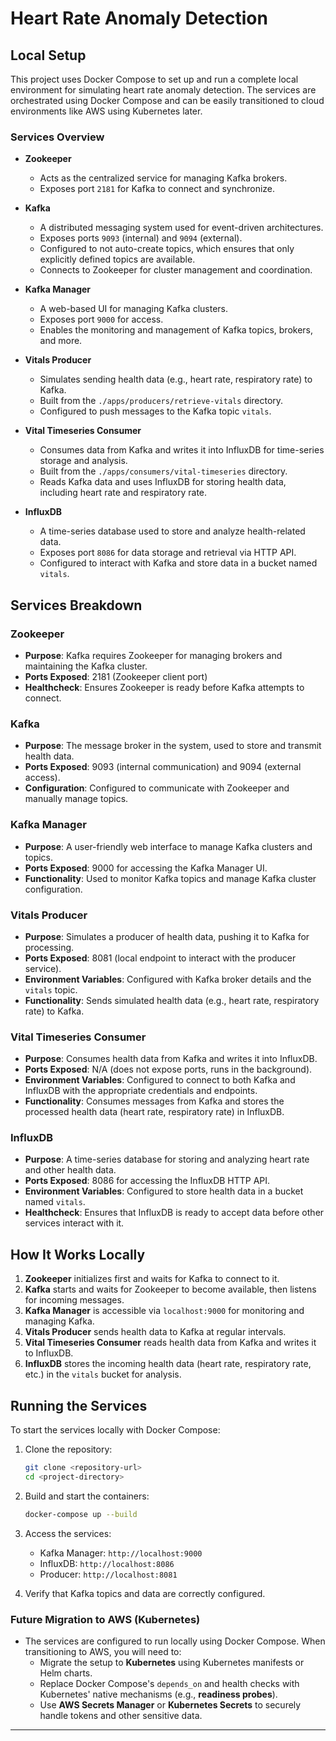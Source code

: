 # Heart Rate Anomaly Detection

## Local Setup

This project uses Docker Compose to set up and run a complete local environment for simulating heart rate anomaly detection. The services are orchestrated using Docker Compose and can be easily transitioned to cloud environments like AWS using Kubernetes later.

### **Services Overview**

- **Zookeeper**  
  - Acts as the centralized service for managing Kafka brokers.  
  - Exposes port `2181` for Kafka to connect and synchronize.

- **Kafka**  
  - A distributed messaging system used for event-driven architectures.  
  - Exposes ports `9093` (internal) and `9094` (external).  
  - Configured to not auto-create topics, which ensures that only explicitly defined topics are available.  
  - Connects to Zookeeper for cluster management and coordination.

- **Kafka Manager**  
  - A web-based UI for managing Kafka clusters.  
  - Exposes port `9000` for access.  
  - Enables the monitoring and management of Kafka topics, brokers, and more.

- **Vitals Producer**  
  - Simulates sending health data (e.g., heart rate, respiratory rate) to Kafka.  
  - Built from the `./apps/producers/retrieve-vitals` directory.  
  - Configured to push messages to the Kafka topic `vitals`.

- **Vital Timeseries Consumer**  
  - Consumes data from Kafka and writes it into InfluxDB for time-series storage and analysis.  
  - Built from the `./apps/consumers/vital-timeseries` directory.  
  - Reads Kafka data and uses InfluxDB for storing health data, including heart rate and respiratory rate.

- **InfluxDB**  
  - A time-series database used to store and analyze health-related data.  
  - Exposes port `8086` for data storage and retrieval via HTTP API.  
  - Configured to interact with Kafka and store data in a bucket named `vitals`.

## **Services Breakdown**

### **Zookeeper**
- **Purpose**: Kafka requires Zookeeper for managing brokers and maintaining the Kafka cluster.
- **Ports Exposed**: 2181 (Zookeeper client port)
- **Healthcheck**: Ensures Zookeeper is ready before Kafka attempts to connect.

### **Kafka**
- **Purpose**: The message broker in the system, used to store and transmit health data.
- **Ports Exposed**: 9093 (internal communication) and 9094 (external access).
- **Configuration**: Configured to communicate with Zookeeper and manually manage topics.

### **Kafka Manager**
- **Purpose**: A user-friendly web interface to manage Kafka clusters and topics.
- **Ports Exposed**: 9000 for accessing the Kafka Manager UI.
- **Functionality**: Used to monitor Kafka topics and manage Kafka cluster configuration.

### **Vitals Producer**
- **Purpose**: Simulates a producer of health data, pushing it to Kafka for processing.
- **Ports Exposed**: 8081 (local endpoint to interact with the producer service).
- **Environment Variables**: Configured with Kafka broker details and the `vitals` topic.
- **Functionality**: Sends simulated health data (e.g., heart rate, respiratory rate) to Kafka.

### **Vital Timeseries Consumer**
- **Purpose**: Consumes health data from Kafka and writes it into InfluxDB.
- **Ports Exposed**: N/A (does not expose ports, runs in the background).
- **Environment Variables**: Configured to connect to both Kafka and InfluxDB with the appropriate credentials and endpoints.
- **Functionality**: Consumes messages from Kafka and stores the processed health data (heart rate, respiratory rate) in InfluxDB.

### **InfluxDB**
- **Purpose**: A time-series database for storing and analyzing heart rate and other health data.
- **Ports Exposed**: 8086 for accessing the InfluxDB HTTP API.
- **Environment Variables**: Configured to store health data in a bucket named `vitals`.
- **Healthcheck**: Ensures that InfluxDB is ready to accept data before other services interact with it.

## **How It Works Locally**

1. **Zookeeper** initializes first and waits for Kafka to connect to it.
2. **Kafka** starts and waits for Zookeeper to become available, then listens for incoming messages.
3. **Kafka Manager** is accessible via `localhost:9000` for monitoring and managing Kafka.
4. **Vitals Producer** sends health data to Kafka at regular intervals.
5. **Vital Timeseries Consumer** reads health data from Kafka and writes it to InfluxDB.
6. **InfluxDB** stores the incoming health data (heart rate, respiratory rate, etc.) in the `vitals` bucket for analysis.

## **Running the Services**

To start the services locally with Docker Compose:

1. Clone the repository:
    ```bash
    git clone <repository-url>
    cd <project-directory>
    ```

2. Build and start the containers:
    ```bash
    docker-compose up --build
    ```

3. Access the services:
    - Kafka Manager: `http://localhost:9000`
    - InfluxDB: `http://localhost:8086`
    - Producer: `http://localhost:8081`
    
4. Verify that Kafka topics and data are correctly configured.

### **Future Migration to AWS (Kubernetes)**

- The services are configured to run locally using Docker Compose. When transitioning to AWS, you will need to:
  - Migrate the setup to **Kubernetes** using Kubernetes manifests or Helm charts.
  - Replace Docker Compose's `depends_on` and health checks with Kubernetes' native mechanisms (e.g., **readiness probes**).
  - Use **AWS Secrets Manager** or **Kubernetes Secrets** to securely handle tokens and other sensitive data.

---
